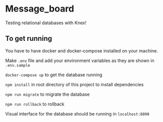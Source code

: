 # Message_board

Testing relational databases with Knex!

 ## To get running

You have to have docker and docker-compose installed on your machine.

Make `.env` file and add your environment variables as they are shown in `.env.sample`

`docker-compose up` to get the database running

`npm install` in root directory of this project to install dependencies

`npm run migrate` to migrate the database

`npm run rollback` to rollback 

Visual interface for the database should be running in `localhost:8090`
 
